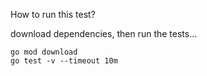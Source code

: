 How to run this test?

download dependencies, then run the tests...
```
go mod download
go test -v --timeout 10m
```
